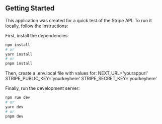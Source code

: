 ## Getting Started

This application was created for a quick test of the Stripe API. To run it locally, follow the instructions:

First, install the dependencies:

```bash
npm install
# or
yarn install
# or
pnpm install
```

Then, create a .env.local file with values for:
NEXT_URL='yourappurl'
STRIPE_PUBLIC_KEY='yourkeyhere'
STRIPE_SECRET_KEY='yourkeyhere'

Finally, run the development server:

```bash
npm run dev
# or
yarn dev
# or
pnpm dev
```



